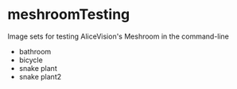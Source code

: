 # meshroomTesting

Image sets for testing AliceVision's Meshroom in the command-line

- bathroom
- bicycle
- snake plant
- snake plant2
